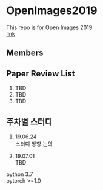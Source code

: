 # OpenImages2019
This repo is for Open Images 2019  
[link](https://storage.googleapis.com/openimages/web/challenge2019.html)  

## Members  


## Paper Review List
1. TBD
1. TBD
1. TBD


## 주차별 스터디
1. 19.06.24   
스터디 방향 논의

2. 19.07.01  
TBD

python 3.7  
pytorch >=1.0

 